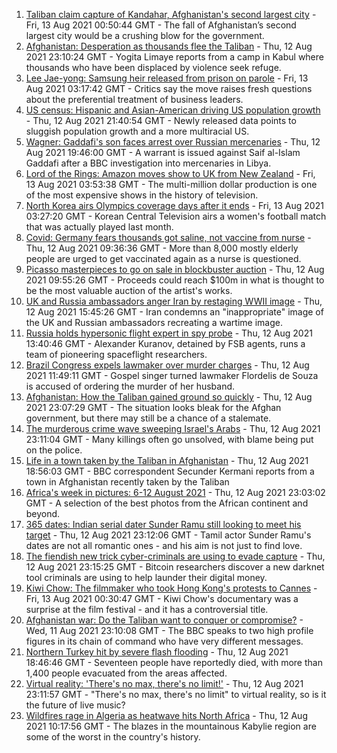 1. [Taliban claim capture of Kandahar, Afghanistan's second largest city](https://www.bbc.co.uk/news/world-asia-58191638) - Fri, 13 Aug 2021 00:50:44 GMT - The fall of Afghanistan’s second largest city would be a crushing blow for the government.
2. [Afghanistan: Desperation as thousands flee the Taliban](https://www.bbc.co.uk/news/world-asia-58191043) - Thu, 12 Aug 2021 23:10:24 GMT - Yogita Limaye reports from a camp in Kabul where thousands who have been displaced by violence seek refuge.
3. [Lee Jae-yong: Samsung heir released from prison on parole](https://www.bbc.co.uk/news/world-asia-58196575) - Fri, 13 Aug 2021 03:17:42 GMT - Critics say the move raises fresh questions about the preferential treatment of business leaders.
4. [US census: Hispanic and Asian-American driving US population growth](https://www.bbc.co.uk/news/world-us-canada-58195166) - Thu, 12 Aug 2021 21:40:54 GMT - Newly released data points to sluggish population growth and a more multiracial US.
5. [Wagner: Gaddafi's son faces arrest over Russian mercenaries](https://www.bbc.co.uk/news/world-africa-58191433) - Thu, 12 Aug 2021 19:46:00 GMT - A warrant is issued against Saif al-Islam Gaddafi after a BBC investigation into mercenaries in Libya.
6. [Lord of the Rings: Amazon moves show to UK from New Zealand](https://www.bbc.co.uk/news/business-58196473) - Fri, 13 Aug 2021 03:53:38 GMT - The multi-million dollar production is one of the most expensive shows in the history of television.
7. [North Korea airs Olympics coverage days after it ends](https://www.bbc.co.uk/news/world-asia-58196464) - Fri, 13 Aug 2021 03:27:20 GMT - Korean Central Television airs a women's football match that was actually played last month.
8. [Covid: Germany fears thousands got saline, not vaccine from nurse](https://www.bbc.co.uk/news/world-europe-58186032) - Thu, 12 Aug 2021 09:36:36 GMT - More than 8,000 mostly elderly people are urged to get vaccinated again as a nurse is questioned.
9. [Picasso masterpieces to go on sale in blockbuster auction](https://www.bbc.co.uk/news/world-us-canada-58185744) - Thu, 12 Aug 2021 09:55:26 GMT - Proceeds could reach $100m in what is thought to be the most valuable auction of the artist's works.
10. [UK and Russia ambassadors anger Iran by restaging WWII image](https://www.bbc.co.uk/news/world-middle-east-58186006) - Thu, 12 Aug 2021 15:45:26 GMT - Iran condemns an "inappropriate" image of the UK and Russian ambassadors recreating a wartime image.
11. [Russia holds hypersonic flight expert in spy probe](https://www.bbc.co.uk/news/world-europe-58186033) - Thu, 12 Aug 2021 13:40:46 GMT - Alexander Kuranov, detained by FSB agents, runs a team of pioneering spaceflight researchers.
12. [Brazil Congress expels lawmaker over murder charges](https://www.bbc.co.uk/news/world-latin-america-58171370) - Thu, 12 Aug 2021 11:49:11 GMT - Gospel singer turned lawmaker Flordelis de Souza is accused of ordering the murder of her husband.
13. [Afghanistan: How the Taliban gained ground so quickly](https://www.bbc.co.uk/news/world-asia-58187410) - Thu, 12 Aug 2021 23:07:29 GMT - The situation looks bleak for the Afghan government, but there may still be a chance of a stalemate.
14. [The murderous crime wave sweeping Israel's Arabs](https://www.bbc.co.uk/news/world-middle-east-58183954) - Thu, 12 Aug 2021 23:11:04 GMT - Many killings often go unsolved, with blame being put on the police.
15. [Life in a town taken by the Taliban in Afghanistan](https://www.bbc.co.uk/news/world-asia-58194378) - Thu, 12 Aug 2021 18:56:03 GMT - BBC correspondent Secunder Kermani reports from a town in Afghanistan recently taken by the Taliban
16. [Africa's week in pictures: 6-12 August 2021](https://www.bbc.co.uk/news/world-africa-58186939) - Thu, 12 Aug 2021 23:03:02 GMT - A selection of the best photos from the African continent and beyond.
17. [365 dates: Indian serial dater Sunder Ramu still looking to meet his target](https://www.bbc.co.uk/news/world-asia-india-58183168) - Thu, 12 Aug 2021 23:12:06 GMT - Tamil actor Sunder Ramu's dates are not all romantic ones - and his aim is not just to find love.
18. [The fiendish new trick cyber-criminals are using to evade capture](https://www.bbc.co.uk/news/technology-58176113) - Thu, 12 Aug 2021 23:15:25 GMT - Bitcoin researchers discover a new darknet tool criminals are using to help launder their digital money.
19. [Kiwi Chow: The filmmaker who took Hong Kong's protests to Cannes](https://www.bbc.co.uk/news/world-asia-58196411) - Fri, 13 Aug 2021 00:30:47 GMT - Kiwi Chow's documentary was a surprise at the film festival - and it has a controversial title.
20. [Afghanistan war: Do the Taliban want to conquer or compromise?](https://www.bbc.co.uk/news/world-asia-58181670) - Wed, 11 Aug 2021 23:10:08 GMT - The BBC speaks to two high profile figures in its chain of command who have very different messages.
21. [Northern Turkey hit by severe flash flooding](https://www.bbc.co.uk/news/world-58194460) - Thu, 12 Aug 2021 18:46:46 GMT - Seventeen people have reportedly died, with more than 1,400 people evacuated from the areas affected.
22. [Virtual reality: 'There's no max, there's no limit!'](https://www.bbc.co.uk/news/entertainment-arts-58177685) - Thu, 12 Aug 2021 23:11:57 GMT - "There's no max, there's no limit" to virtual reality, so is it the future of live music?
23. [Wildfires rage in Algeria as heatwave hits North Africa](https://www.bbc.co.uk/news/world-africa-58184912) - Thu, 12 Aug 2021 10:17:56 GMT - The blazes in the mountainous Kabylie region are some of the worst in the country's history.
